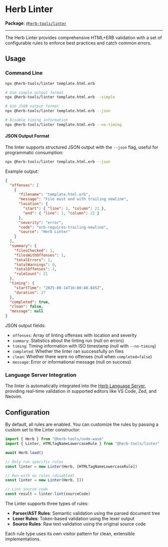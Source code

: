 # Herb Linter

**Package**: [`@herb-tools/linter`](https://www.npmjs.com/package/@herb-tools/linter)

---

The Herb Linter provides comprehensive HTML+ERB validation with a set of configurable rules to enforce best practices and catch common errors.

## Usage

### Command Line
```bash
npx @herb-tools/linter template.html.erb

# Use simple output format
npx @herb-tools/linter template.html.erb --simple

# Use JSON output format
npx @herb-tools/linter template.html.erb --json

# Disable timing information
npx @herb-tools/linter template.html.erb --no-timing
```

#### JSON Output Format

The linter supports structured JSON output with the `--json` flag, useful for programmatic consumption:

```bash
npx @herb-tools/linter template.html.erb --json
```

Example output:
```json
{
  "offenses": [
    {
      "filename": "template.html.erb",
      "message": "File must end with trailing newline",
      "location": {
        "start": { "line": 1, "column": 21 },
        "end": { "line": 1, "column": 22 }
      },
      "severity": "error",
      "code": "erb-requires-trailing-newline",
      "source": "Herb Linter"
    }
  ],
  "summary": {
    "filesChecked": 1,
    "filesWithOffenses": 1,
    "totalErrors": 1,
    "totalWarnings": 0,
    "totalOffenses": 1,
    "ruleCount": 21
  },
  "timing": {
    "startTime": "2025-08-14T16:00:48.845Z",
    "duration": 27
  },
  "completed": true,
  "clean": false,
  "message": null
}
```

JSON output fields:
- `offenses`: Array of linting offenses with location and severity
- `summary`: Statistics about the linting run (null on errors)
- `timing`: Timing information with ISO timestamp (null with `--no-timing`)
- `completed`: Whether the linter ran successfully on files
- `clean`: Whether there were no offenses (null when `completed=false`)
- `message`: Error or informational message (null on success)

### Language Server Integration

The linter is automatically integrated into the [Herb Language Server](https://herb-tools.dev/projects/language-server), providing real-time validation in supported editors like VS Code, Zed, and Neovim.

## Configuration

By default, all rules are enabled. You can customize the rules by passing a custom set to the Linter constructor:

```typescript
import { Herb } from "@herb-tools/node-wasm"
import { Linter, HTMLTagNameLowercaseRule } from "@herb-tools/linter"

await Herb.load()

// Only run specific rules
const linter = new Linter(Herb, [HTMLTagNameLowercaseRule])

// Run with no rules (disabled)
const linter = new Linter(Herb, [])

// Lint source code
const result = linter.lint(sourceCode)
```

The Linter supports three types of rules:

- **Parser/AST Rules**: Semantic validation using the parsed document tree
- **Lexer Rules**: Token-based validation using the lexer output  
- **Source Rules**: Raw text validation using the original source code

Each rule type uses its own visitor pattern for clean, extensible implementations.
